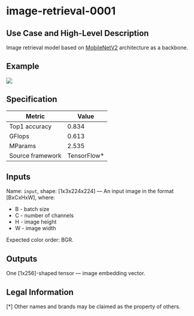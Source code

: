 # image-retrieval-0001

## Use Case and High-Level Description

Image retrieval model based on [MobileNetV2](https://arxiv.org/abs/1801.04381) architecture as a backbone.

## Example

![](image-retrieval-0001.jpg)

## Specification

| Metric                                                        | Value                   |
|---------------------------------------------------------------|-------------------------|
| Top1 accuracy                                                 | 0.834                   |
| GFlops                                                        | 0.613                   |
| MParams                                                       | 2.535                   |
| Source framework                                              | TensorFlow\*            |

## Inputs

Name: `input`, shape: [1x3x224x224] — An input image in the format [BxCxHxW],
where:

   - B - batch size
   - C - number of channels
   - H - image height
   - W - image width

Expected color order: BGR.

## Outputs

One [1x256]-shaped tensor — image embedding vector.

## Legal Information
[*] Other names and brands may be claimed as the property of others.
